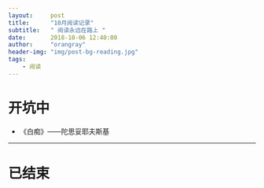 ```yaml
---
layout:     post
title:      "10月阅读记录"
subtitle:   " 阅读永远在路上 "
date:       2018-10-06 12:40:00
author:     "orangray"
header-img: "img/post-bg-reading.jpg"
tags:
    - 阅读
---
```


# 开坑中

- 《白痴》——陀思妥耶夫斯基

---

# 已结束
